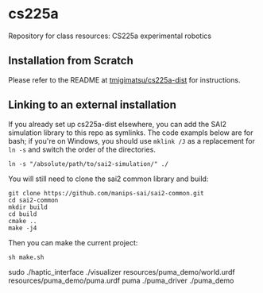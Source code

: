 # cs225a
Repository for class resources: CS225a experimental robotics

## Installation from Scratch

Please refer to the README at [tmigimatsu/cs225a-dist](https://github.com/tmigimatsu/cs225a-dist/blob/master/README.md) for instructions.

## Linking to an external installation

If you already set up cs225a-dist elsewhere, you can add the SAI2 simulation library to this repo as symlinks. The code exampls below are for bash; if you're on Windows, you should use `mklink /J` as a replacement for `ln -s` and switch the order of the directories.

```
ln -s "/absolute/path/to/sai2-simulation/" ./
```

You will still need to clone the sai2 common library and build:
```
git clone https://github.com/manips-sai/sai2-common.git
cd sai2-common
mkdir build
cd build
cmake ..
make -j4
```

Then you can make the current project:
```
sh make.sh
```

sudo ./haptic_interface 
./visualizer resources/puma_demo/world.urdf resources/puma_demo/puma.urdf puma
./puma_driver 
./puma_demo 



